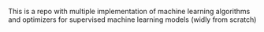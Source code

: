 This is a repo with multiple implementation of machine learning algorithms and optimizers for supervised machine learning models (widly from scratch)
